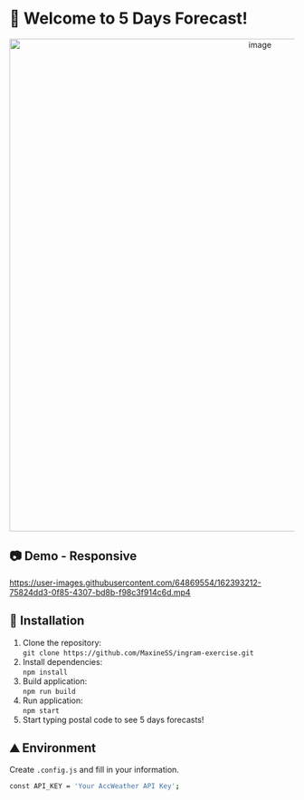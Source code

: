 # 👋 Welcome to 5 Days Forecast!
<div align="center">
  <img width="870" alt="image" src="https://user-images.githubusercontent.com/64869554/162390918-57e34005-a830-4cca-b44d-192583e9e775.png">
</div>

## 📷 Demo - Responsive

https://user-images.githubusercontent.com/64869554/162393212-75824dd3-0f85-4307-bd8b-f98c3f914c6d.mp4

## 💾 Installation
1. Clone the repository: <br />
   `git clone https://github.com/MaxineSS/ingram-exercise.git`
2. Install dependencies: <br />
   `npm install`
3. Build application: <br />
   `npm run build`
4. Run application: <br />
   `npm start`
5. Start typing postal code to see 5 days forecasts!
   
## ⛰️ Environment
Create `.config.js` and fill in your information.
```bash
const API_KEY = 'Your AccWeather API Key';
```
